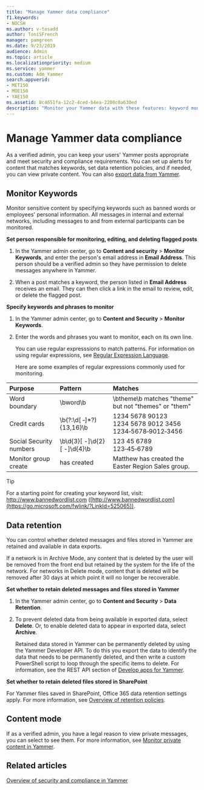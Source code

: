 ```yaml
---
title: "Manage Yammer data compliance"
f1.keywords:
- NOCSH
ms.author: v-tosadd
author: ToniSFrench
manager: pamgreen
ms.date: 9/23/2019
audience: Admin
ms.topic: article
ms.localizationpriority: medium
ms.service: yammer
ms.custom: Adm_Yammer
search.appverid:
- MET150
- MOE150
- YAE150
ms.assetid: 8c4651fa-12c2-4ced-b4ea-2200c0a630ed
description: "Monitor your Yammer data with these features: keyword monitoring, security settings, data export, data retention, and analytics."
---
```


# Manage Yammer data compliance

As a verified admin, you can keep your users' Yammer posts appropriate and meet security and compliance requirements. You can set up alerts for content that matches keywords, set data retention policies, and if needed, you can view private content. You can also [export data from Yammer](export-yammer-enterprise-data.md).

<a name="MonitorKeywords"> </a> 
## Monitor Keywords

Monitor sensitive content by specifying keywords such as banned words or employees' personal information. All messages in internal and external networks, including messages to and from external participants can be monitored.
  
 **Set person responsible for monitoring, editing, and deleting flagged posts**
  
1. In the Yammer admin center, go to **Content and security** > **Monitor Keywords**, and enter the person's email address in **Email Address**. This person should be a verified admin so they have permission to delete messages anywhere in Yammer.
    
2. When a post matches a keyword, the person listed in **Email Address** receives an email. They can then click a link in the email to review, edit, or delete the flagged post. 
    
 **Specify keywords and phrases to monitor**
  
1. In the Yammer admin center, go to **Content and Security** \> **Monitor Keywords**.
    
2. Enter the words and phrases you want to monitor, each on its own line.
    
    You can use regular expresssions to match patterns. For information on using regular expressions, see [Regular Expression Language](/dotnet/standard/base-types/regular-expression-language-quick-reference).
    
    Here are some examples of regular expressions commonly used for monitoring.
    
|**Purpose**|**Pattern**|**Matches**|
|:-----|:-----|:-----|
|Word boundary  <br/> |\bword\b  <br/> |\btheme\b matches "theme" but not "themes" or "them"  <br/> |
|Credit cards  <br/> |\b(?:\d[ ‐]\*?){13,16}\b  <br/> |1234 5678 90123  <br/> 1234 5678 9012 3456  <br/> 1234‐5678‐9012‐3456  <br/> |
|Social Security numbers  <br/> |\b\d{3}[ -]\d{2}[ -]\d{4}\b  <br/> |123 45 6789  <br/> 123‐45‐6789  <br/> |
Monitor group create|has created|Matthew has created the Easter Region Sales group.
   
   > [!TIP]
   > For a starting point for creating your keyword list, visit: http://www.bannedwordlist.com ([http://www.bannedwordlist.com](https://go.microsoft.com/fwlink/?LinkId=525065)). 
  
<a name="DataRetention"> </a>
## Data retention

You can control whether deleted messages and files stored in Yammer are retained and available in data exports. 

If a network is in Archive Mode, any content that is deleted by the user will be removed from the front end but retained by the system for the life of the network.  For networks in Delete mode, content that is deleted will be removed after 30 days at which point it will no longer be recoverable.

 **Set whether to retain deleted messages and files stored in Yammer**
  
1. In the Yammer admin center, go to **Content and Security** \> **Data Retention**.
    
2. To prevent deleted data from being available in exported data, select **Delete**. Or, to enable deleted data to appear in exported data, select **Archive**.
    
    Retained data stored in Yammer can be permanently deleted by using the Yammer Developer API. To do this you export the data to identify the data that needs to be permanently deleted, and then write a custom PowerShell script to loop through the specific items to delete. For information, see the REST API section of  [Develop apps for Yammer](https://go.microsoft.com/fwlink/?linkid=874797). 

 **Set whether to retain deleted files stored in SharePoint**

For Yammer files saved in SharePoint, Office 365 data retention settings apply. For more information, see [Overview of retention policies](/office365/securitycompliance/retention-policies).
    
<a name="ContentMode"> </a>
## Content mode

If as a verified admin, you have a legal reason to view private messages, you can select to see them. For more information, see [Monitor private content in Yammer](monitor-private-content.md).
  
## Related articles

[Overview of security and compliance in Yammer](security-and-compliance.md)